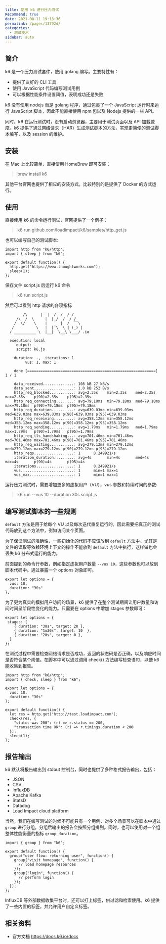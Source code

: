```yaml
---
title: 使用 k6 进行压力测试
Recommend: true
date: 2021-08-11 19:18:36
permalink: /pages/13792d/
categories:
  - 测试技术
sidebar: auto
---
```


## 简介

k6 是一个压力测试套件，使用 golang 编写。主要特性有：

- 提供了友好的 CLI  工具
- 使用 JavaScript 代码编写测试用例
- 可以根据性能条件设置阈值，表明成功还是失败

k6 没有使用 nodejs 而是 golang 程序，通过包裹了一个 JavaScript 运行时来运行 JavaScript 脚本，因此不能直接使用 npm 包以及 Nodejs 提供的一些 API。

同时，k6 在运行测试时，没有启动浏览器，主要用于测试页面以及 API 加载速度。k6 提供了通过网络请求（HAR）生成测试脚本的方法，实现更简便的测试脚本编写，以及 session 的维护。

## 安装 

在 Mac 上比较简单，直接使用 HomeBrew 即可安装：

> brew install k6

其他平台官网也提供了相应的安装方式，比较特别的是提供了 Docker 的方式运行。

## 使用

直接使用 k6 的命令运行测试，官网提供了一个例子：

> k6 run github.com/loadimpact/k6/samples/http_get.js

也可以编写自己的测试脚本:

```
import http from "k6/http";
import { sleep } from "k6";

export default function() {
  http.get("https://www.thoughtworks.com");
  sleep(1);
};

```

保存文件 script.js 后运行 k6 命令

> k6 run script.js

然后可以看到 http 请求的各项指标

```
        /\      |‾‾|  /‾‾/  /‾/   
     /\  /  \     |  |_/  /  / /    
    /  \/    \    |      |  /  ‾‾\  
   /          \   |  |‾\  \ | (_) | 
  / __________ \  |__|  \__\ \___/ .io

  execution: local
     output: -
     script: k6.js

    duration: -,  iterations: 1
         vus: 1, max: 1

    done [==========================================================] 1 / 1

    data_received..............: 108 kB 27 kB/s
    data_sent..................: 1.0 kB 252 B/s
    http_req_blocked...........: avg=2.35s    min=2.35s    med=2.35s    max=2.35s    p(90)=2.35s    p(95)=2.35s   
    http_req_connecting........: avg=79.18ms  min=79.18ms  med=79.18ms  max=79.18ms  p(90)=79.18ms  p(95)=79.18ms 
    http_req_duration..........: avg=639.03ms min=639.03ms med=639.03ms max=639.03ms p(90)=639.03ms p(95)=639.03ms
    http_req_receiving.........: avg=358.12ms min=358.12ms med=358.12ms max=358.12ms p(90)=358.12ms p(95)=358.12ms
    http_req_sending...........: avg=1.79ms   min=1.79ms   med=1.79ms   max=1.79ms   p(90)=1.79ms   p(95)=1.79ms  
    http_req_tls_handshaking...: avg=701.46ms min=701.46ms med=701.46ms max=701.46ms p(90)=701.46ms p(95)=701.46ms
    http_req_waiting...........: avg=279.12ms min=279.12ms med=279.12ms max=279.12ms p(90)=279.12ms p(95)=279.12ms
    http_reqs..................: 1      0.249921/s
    iteration_duration.........: avg=4s       min=4s       med=4s       max=4s       p(90)=4s       p(95)=4s      
    iterations.................: 1      0.249921/s
    vus........................: 1      min=1 max=1
    vus_max....................: 1      min=1 max=1
```

运行压力测试时，需要增加更多的虚拟用户（VU），vus 参数和持续时间的参数:

> k6 run --vus 10 --duration 30s script.js


## 编写测试脚本的一些规则

`default` 方法是用于给每个 VU 以及每次迭代重复运行的，因此需要把真正的测试代码放到这个方法中，例如访问某个页面。

为了保证测试的准确性，一些初始化的代码不应该放到 `default` 方法中。尤其是文件的读取等依赖环境上下文的操作不能放到 `default` 方法中执行，这样做也会丢失 k6 分布式运行的能力。

前面提到的命令行参数，例如指定虚拟用户数量 `--vus 10`，这些参数也可以放到脚本代码中。通过暴露一个 options 对象即可。

```
export let options = {
  vus: 10,
  duration: "30s"
};
```

为了更为真实的模拟用户访问的场景，k6 提供了在整个测试期间让用户数量和访问时间呈阶段性变化的能力。只需要在 options 中增加 stages 参数即可：

```
export let options = {
 stages: [
    { duration: "30s", target: 20 },
    { duration: "1m30s", target: 10  },
    { duration: "20s", target: 0 },
  ]
};
```

在测试过程中需要检查网络请求是否成功，返回的状态码是否正确，以及响应时间是否符合某个阈值。在脚本中可以通过调用 check() 方法编写检查语句，以便 k6 能收集到报告。

```
import http from "k6/http";
import { check, sleep } from "k6";

export let options = {
  vus: 10,
  duration: "30s"
};

export default function() {
  let res = http.get("http://test.loadimpact.com");
  check(res, {
    "status was 200": (r) => r.status == 200,
    "transaction time OK": (r) => r.timings.duration < 200
  });
  sleep(1);
};

```

## 报告输出

k6 默认将报告输出到 stdout 控制台，同时也提供了多种格式报告输出，包括：

- JSON
- CSV
- InfluxDB
- Apache Kafka
- StatsD
- Datadog
- Load Impact cloud platform

当然，我们在编写测试的时候不可能只有一个用例，对多个场景可以在脚本中通过 `group` 进行分组，分组后输出的报告会按照分组排列。同时，也可以使用对一个组整体性能衡量的指标 `group_duration`。

```
import { group } from "k6";

export default function() {
  group("user flow: returning user", function() {
    group("visit homepage", function() {
      // load homepage resources
    });
    group("login", function() {
      // perform login
    });
  });
};

```

InfluxDB 等外部数据收集平台时，还可以打上标签，供过滤和检索使用。k6 提供了一些内置的标签，并允许用户自定义标签。

## 相关资料

- 官方文档 https://docs.k6.io/docs
